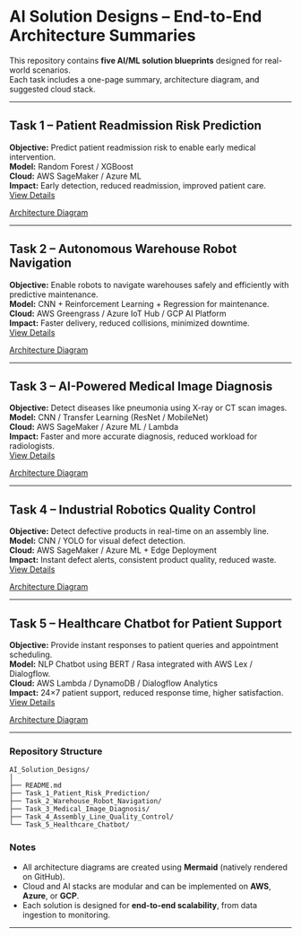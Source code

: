 # AI Solution Designs – End-to-End Architecture Summaries

This repository contains **five AI/ML solution blueprints** designed for real-world scenarios.  
Each task includes a one-page summary, architecture diagram, and suggested cloud stack.

---

##  Task 1 – Patient Readmission Risk Prediction
**Objective:** Predict patient readmission risk to enable early medical intervention.  
**Model:** Random Forest / XGBoost  
**Cloud:** AWS SageMaker / Azure ML  
**Impact:** Early detection, reduced readmission, improved patient care.  
 [View Details](Task_1_Patient_Risk_Prediction/Summary.md)
 
 [Architecture Diagram](Task_1_Patient_Risk_Prediction/architecture.mermaid)

---

##  Task 2 – Autonomous Warehouse Robot Navigation
**Objective:** Enable robots to navigate warehouses safely and efficiently with predictive maintenance.  
**Model:** CNN + Reinforcement Learning + Regression for maintenance.  
**Cloud:** AWS Greengrass / Azure IoT Hub / GCP AI Platform  
**Impact:** Faster delivery, reduced collisions, minimized downtime.  
 [View Details](Task_2_Warehouse_Robot_Navigation/Summary.md)

 [Architecture Diagram](Task_2_Warehouse_Robot_Navigation/architecture.mermaid)

---

##  Task 3 – AI-Powered Medical Image Diagnosis
**Objective:** Detect diseases like pneumonia using X-ray or CT scan images.  
**Model:** CNN / Transfer Learning (ResNet / MobileNet)  
**Cloud:** AWS SageMaker / Azure ML / Lambda  
**Impact:** Faster and more accurate diagnosis, reduced workload for radiologists.  
 [View Details](Task_3_Medical_Image_Diagnosis/Summary.md)

 [Architecture Diagram](Task_3_Medical_Image_Diagnosis/architecture.mermaid)

---

##  Task 4 – Industrial Robotics Quality Control
**Objective:** Detect defective products in real-time on an assembly line.  
**Model:** CNN / YOLO for visual defect detection.  
**Cloud:** AWS SageMaker / Azure ML + Edge Deployment  
**Impact:** Instant defect alerts, consistent product quality, reduced waste.  
 [View Details](Task_4_Assembly_Line_Quality_Control/Summary.md)

 [Architecture Diagram](Task_4_Assembly_Line_Quality_Control/architecture.mermaid)

---

##  Task 5 – Healthcare Chatbot for Patient Support
**Objective:** Provide instant responses to patient queries and appointment scheduling.  
**Model:** NLP Chatbot using BERT / Rasa integrated with AWS Lex / Dialogflow.  
**Cloud:** AWS Lambda / DynamoDB / Dialogflow Analytics  
**Impact:** 24×7 patient support, reduced response time, higher satisfaction.  
 [View Details](Task_5_Healthcare_Chatbot/Summary.md)

 [Architecture Diagram](Task_5_Healthcare_Chatbot/architecture.mermaid)

---

###  Repository Structure
```
AI_Solution_Designs/
│
├── README.md
├── Task_1_Patient_Risk_Prediction/
├── Task_2_Warehouse_Robot_Navigation/
├── Task_3_Medical_Image_Diagnosis/
├── Task_4_Assembly_Line_Quality_Control/
└── Task_5_Healthcare_Chatbot/
```

###  Notes
- All architecture diagrams are created using **Mermaid** (natively rendered on GitHub).  
- Cloud and AI stacks are modular and can be implemented on **AWS**, **Azure**, or **GCP**.  
- Each solution is designed for **end-to-end scalability**, from data ingestion to monitoring.

---
